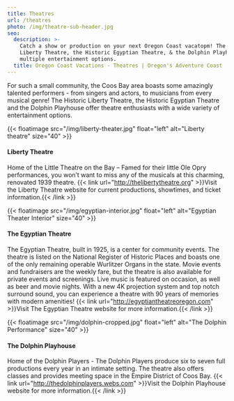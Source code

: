 ```yaml
---
title: Theatres
url: /theatres
photo: /img/theatre-sub-header.jpg
seo:
  description: >-
    Catch a show or production on your next Oregon Coast vacatopm! The Historic
    Liberty Theatre, the Historic Egyptian Theatre, & the Dolphin Playhouse give
    multiple entertainment options.
  title: Oregon Coast Vacations - Theatres | Oregon's Adventure Coast
---
```

For such a small community, the Coos Bay area boasts some amazingly talented performers - from singers and actors, to musicians from every musical genre! The Historic Liberty Theatre, the Historic Egyptian Theatre and the Dolphin Playhouse offer theatre enthusiasts with a wide variety of entertainment options.

{{< floatimage src="/img/liberty-theater.jpg" float="left" alt="Liberty theatre" size="40" >}}
#### Liberty Theatre
Home of the Little Theatre on the Bay – Famed for their little Ole Opry performances, you won’t want to miss any of the musicals at this charming, renovated 1939 theatre. {{< link url="http://thelibertytheatre.org" >}}Visit the Liberty Theatre website for current productions, showtimes, and ticket information.{{< /link >}}
<div class="clearfix"></div>

{{< floatimage src="/img/egyptian-interior.jpg" float="left" alt="Egyptian Theater Interior" size="40" >}}

#### The Egyptian Theatre
The Egyptian Theatre, built in 1925, is a center for community events. The theatre is listed on the National Register of Historic Places and boasts one of the only remaining operable Wurlitzer Organs in the state. Movie events and fundraisers are the weekly fare, but the theatre is also available for private events and screenings. Live music is featured on occasion, as well as beer and movie nights. With a new 4K projection system and top notch surround sound, you can experience a theatre with 90 years of memories with modern amenities! {{< link url="http://egyptiantheatreoregon.com" >}}Visit The Egyptian Theatre website for more information.{{< /link >}}

{{< floatimage src="/img/dolphin-cropped.jpg" float="left" alt="The Dolphin Performance" size="40" >}}
#### The Dolphin Playhouse
Home of the Dolphin Players - The Dolphin Players produce six to seven full productions every year in an intimate setting. The theatre also offers classes and provides meeting space in the Empire District of Coos Bay. {{< link url="http://thedolphinplayers.webs.com" >}}Visit the Dolphin Playhouse website for more information.{{< /link >}}

